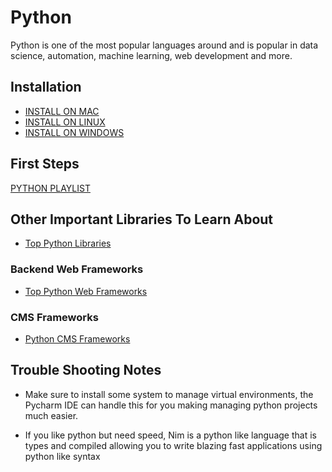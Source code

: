 # Python

Python is one of the most popular languages around and is popular in data science, automation, machine learning, web development and more.

## Installation

- [INSTALL ON MAC](https://programwithus.com/learn/python/install-python3-mac)
- [INSTALL ON LINUX](https://www.digitalocean.com/community/tutorials/how-to-install-python-3-and-set-up-a-programming-environment-on-an-ubuntu-20-04-server)
- [INSTALL ON WINDOWS](https://phoenixnap.com/kb/how-to-install-python-3-windows)

## First Steps

[PYTHON PLAYLIST](https://www.youtube.com/playlist?list=PLY6oTPmKnKbaTvgXqNCRXcKnqbO5j2oQn)

## Other Important Libraries To Learn About

- [Top Python Libraries](https://www.ubuntupit.com/best-python-libraries-and-packages-for-beginners/)


### Backend Web Frameworks

- [Top Python Web Frameworks](https://steelkiwi.com/blog/top-10-python-web-frameworks-to-learn/)

### CMS Frameworks

- [Python CMS Frameworks](https://morioh.com/p/53082b6e0db3)

## Trouble Shooting Notes

- Make sure to install some system to manage virtual environments, the Pycharm IDE can handle this for you making managing python projects much easier.

- If you like python but need speed, Nim is a python like language that is types and compiled allowing you to write blazing fast applications using python like syntax